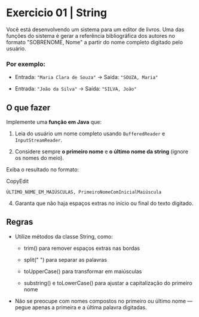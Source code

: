 # Exercicio 01 | String
Você está desenvolvendo um sistema para um editor de livros. 
Uma das funções do sistema é gerar a referência bibliográfica dos autores no formato "SOBRENOME, Nome" a partir do nome completo digitado pelo usuário.


### Por exemplo:

- Entrada: `"Maria Clara de Souza"` → Saída: `"SOUZA, Maria"`

- Entrada: `"João da Silva"` → Saída: `"SILVA, João"`

## O que fazer

Implemente uma **função em Java** que:

1. Leia do usuário um nome completo usando `BufferedReader` e `InputStreamReader`.

2. Considere sempre **o primeiro nome** e **o último nome da string** (ignore os nomes do meio).

Exiba o resultado no formato:

CopyEdit

`ÚLTIMO_NOME_EM_MAIÚSCULAS, PrimeiroNomeComInicialMaiúscula`

4. Garanta que não haja espaços extras no início ou final do texto digitado.

## Regras

- Utilize métodos da classe String, como:

   - trim() para remover espaços extras nas bordas

  - split(" ") para separar as palavras

  - toUpperCase() para transformar em maiúsculas

  - substring() e toLowerCase() para ajustar a capitalização do primeiro nome

- Não se preocupe com nomes compostos no primeiro ou último nome — pegue apenas a primeira e a última palavra digitadas.